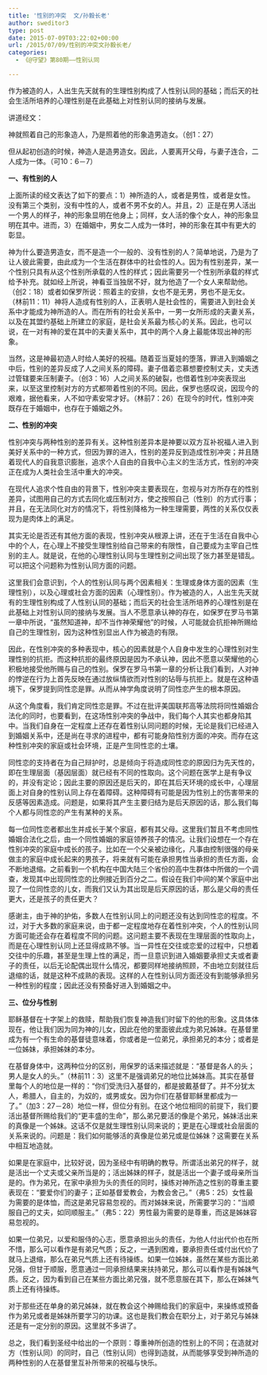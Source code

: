 ```yaml
---
title: '性别的冲突  文/孙毅长老'
author: sweditor3
type: post
date: 2015-07-09T03:22:02+00:00
url: /2015/07/09/性别的冲突文孙毅长老/
categories:
  - 《@守望》第80期——性别认同

---
```

作为被造的人，人出生先天就有的生理性别构成了人性别认同的基础；而后天的社会生活所培养的心理性别是在此基础上对性别认同的接纳与发展。

<!--more-->

讲道经文：
  
神就照着自己的形象造人，乃是照着他的形象造男造女。（创1：27）
  
但从起初创造的时候，神造人是造男造女。因此，人要离开父母，与妻子连合，二人成为一体。（可10：6－7）

**一、有性别的人**

上面所读的经文表达了如下的要点：1）神所造的人，或者是男性，或者是女性。没有第三个类别，没有中性的人，或者不男不女的人。并且，2）正是在男人活出一个男人的样子，神的形象显明在他身上；同样，女人活的像个女人，神的形象显明在其中。进而，3）在婚姻中，男女二人成为一体时，神的形象在其中有更大的彰显。

神为什么要造男造女，而不是造一个一般的、没有性别的人？简单地说，乃是为了让人彼此需要，由此成为一个生活在群体中的社会性的人。因为有性别差异，某一个性别只具有从这个性别所承载的人性的样式；因此需要另一个性别所承载的样式给予补充。就如经上所说，神看亚当独居不好，就为他造了一个女人来帮助他。（创2：18）或者如保罗所说：照着主的安排，女也不是无男，男也不是无女。（林前11：11）神将人造成有性别的人，正表明人是社会性的，需要进入到社会关系中才能成为神所造的人。而在所有的社会关系中，一男一女所形成的夫妻关系，以及在其盟约基础上所建立的家庭，是社会关系最为核心的关系。因此，也可以说，在一对有神的爱在其中的夫妻关系中，其中的两个人身上最能体现出神的形象。

当然，这是神最初造人时给人美好的祝福。随着亚当夏娃的堕落，罪进入到婚姻之中后，性别的差异反成了人之间关系的障碍。妻子借着恋慕想要控制丈夫，丈夫透过管辖要来压制妻子。（创3：16）人之间关系的破裂，也借着性别冲突表现出来，以至这里控制对方的方式都带着性别的不同。因此，保罗也感叹说，因现今的艰难，据他看来，人不如守素安常才好。（林前7：26）在现今的时代，性别冲突既存在于婚姻中，也存在于婚姻之外。

**二、性别的冲突**

性别冲突与两种性别的差异有关。这种性别差异本是神要以双方互补祝福人进入到美好关系中的一种方式，但因为罪的进入，性别的差异反到造成性别冲突；并且随着现代人的自我意识膨胀，追求个人自由的自我中心主义的生活方式，性别的冲突正在成为人类社会生活中重大的冲突。

在现代人追求个性自由的背景下，性别冲突主要表现在，忽视与对方所存在的性别差异，试图用自己的方式去同化或压制对方，使之按照自己（性别）的方式行事；并且，在无法同化对方的情况下，将性别降格为一种生理需要，两性的关系仅仅表现为是肉体上的满足。

其实无论是否还有其他方面的表现，性别冲突从根源上讲，还在于生活在自我中心中的个人，在心理上不接受生理性别给自己带来的有限性，自己要成为主宰自己性别的主人。就是说，在他的心理性别认同与生理性别之间出现了张力甚至是错乱。可以把这个问题称为性别认同方面的问题。

这里我们会意识到，个人的性别认同与两个因素相关：生理或身体方面的因素（生理性别），以及心理或社会方面的因素（心理性别）。作为被造的人，人出生先天就有的生理性别构成了人性别认同的基础；而后天的社会生活所培养的心理性别是在此基础上对性别认同的接纳与发展。当人不愿意承认神的存在，如保罗在罗马书第一章中所说，“虽然知道神，却不当作神荣耀他”的时候，人可能就会抗拒神所赐给自己的生理性别，因为这种性别显出人作为被造的有限。

因此，在性别冲突的多种表现中，核心的因素就是个人自身中发生的心理性别对生理性别的抗拒。而这种抗拒的最终原因是因为不承认神，因此不愿意以荣耀他的心积极地接受他所赐与自己的性别。保罗在罗马书第一章的分析让我们看到，人对神的悖逆在行为上首先反映在通过放纵情欲而对性别的玷辱与抗拒上。就是在这种语境下，保罗提到同性恋是罪。从而从神学角度说明了同性恋产生的根本原因。

从这个角度看，我们肯定同性恋是罪。不过在批评美国联邦高等法院将同性婚姻合法化的同时，也要看到，在这场性别冲突的争战中，我们每个人其实也都身陷其中。当我们自身在一定程度上还存在着性别认同问题的时候，无论是我们已经进入到婚姻关系中，还是尚在寻求的进程中，都有可能身陷性别方面的冲突。而存在这种性别冲突的家庭或社会环境，正是产生同性恋的土壤。

同性恋的支持者在为自己辩护时，总是倾向于将造成同性恋的原因归为先天性的，即在生理层面（基因层面）就已经有不同的性取向。这个问题在医学上是有争议的，并没有定论；因此主要的原因还是后天的，即在其后天环境的成长中，心理层面上对自身的性别认同上存在着障碍。这种障碍有可能是因为性别上的伤害带来的反感等因素造成。问题是，如果将其产生主要归结为是后天原因的话，那么我们每个人都与同性恋的产生有某种的关系。

每一位同性恋者都出生并成长于某个家庭，都有其父母。这里我们暂且不考虑同性婚姻合法化之后，由一个同性婚姻的家庭领养孩子的情况。让我们设想在一个存在性别冲突的家庭中成长的孩子。比如在一个父亲被边缘化，凡事由控制很强的母亲做主的家庭中成长起来的男孩子，将来就有可能在承担男性当承担的责任方面，会不断地退缩。之前看到一个机构在中国大陆三个省份的高中生群体中所做的一个调查，发现其中出现同性恋的比例接近到百分之二。假设在我们中间的某个家庭中出现了一位同性恋的儿女，而我们又认为其出现是后天原因的话，那么是父母的责任更大，还是孩子的责任更大？
  
感谢主，由于神的护佑，多数人在性别认同上的问题还没有达到同性恋的程度。不过，对于大多数的家庭来说，由于都一定程度地存在着性别冲突，个人的性别认同方面可能还会存在着程度不同的问题。这问题主要不表现在生理层面的性取向上，而是在心理性别认同上还显得成熟不够。当一异性在交往或恋爱的过程中，只想着交往中的乐趣，甚至是生理上性的满足，而一旦意识到进入婚姻要承担丈夫或者妻子的责任，以后无论配偶出现什么情况，都要同样地接纳照顾，不由地立刻就往后退缩的话，就是这种不成熟的表现。这样的人在性别认同方面还没有到能够承担另一种性别的程度；因此还没有预备好进入到婚姻之中。

**三、位分与性别**

耶稣基督在十字架上的救赎，帮助我们恢复神造我们时留下的他的形象。这具体体现在，他让我们因为同为神的儿女，因此在他的里面彼此成为弟兄姊妹。在基督里成为有一个有生命的基督徒意味着，你或者是一位弟兄，承担弟兄的本分；或者是一位姊妹，承担姊妹的本分。

在基督身体中，这两种位分的区别，用保罗的话来描述就是：“基督是各人的头；男人是女人的头。”（林前11：3）这里不是强调弟兄的地位比姊妹高。其实在基督里每个人的地位是一样的：“你们受洗归入基督的，都是披戴基督了。并不分犹太人，希腊人，自主的，为奴的，或男或女。因为你们在基督耶稣里都成为一了。”（加3：27－28）地位一样，但位分有别。在这个地位相同的前提下，我们要活出基督所赐给我们的“更丰盛的生命”，那么弟兄要活的像是个弟兄，姊妹活出来的真像是一个姊妹。这话不仅是就生理性别认同来说的；更是在心理或社会层面的关系来说的。问题是：我们如何能够活的真像是位弟兄或是位姊妹？这需要在关系中相互地造就。

如果是在家庭中，比较好说，因为圣经中有明确的教导。所谓活出弟兄的样子，就是活出一个丈夫或父亲所当是的；活出姊妹的样子，就是活出一个妻子或母亲所当是的。作为弟兄，在家中承担为头的责任的同时，操练对神所造之性别的尊重主要表现在：“要爱你们的妻子；正如基督爱教会，为教会舍己。”（弗5：25）女性最为需要的是体恤，而这是弟兄容易忽视的。而对姊妹来说，所需要学习的：“当顺服自己的丈夫，如同顺服主。”（弗5：22）男性最为需要的是尊重，而这是姊妹容易忽视的。

如果一位弟兄，以爱和服侍的心志，愿意承担出头的责任，为他人付出代价也在所不惜，那么可以看作是有弟兄气质；反之，一遇到困难，要承担责任或付出代价了就马上退缩，那么在弟兄气质上还有待操练。如果一位姊妹，虽然在某些方面比弟兄强，但甘于顺服，愿意通过一同承担结果来扶持弟兄，那么可以看作是有姊妹气质。反之，因为看到自己在某些方面比弟兄强，就不愿意服在其下，那么在姊妹气质上还有待操练。
  
对于那些还在单身的弟兄姊妹，就在教会这个神赐给我们的家庭中，来操练或预备作为弟兄或者是姊妹所要学习的功课。这也是我们教会在职分上，对于弟兄与姊妹还是有一定分别的原因。这里就不多讲了。

总之，我们看到圣经中给出的一个原则：尊重神所创造的性别上的不同；在造就对方（性别认同）的同时，自己（性别认同）也得到造就，从而能够享受到神所造的两种性别的人在基督里互补所带来的祝福与快乐。